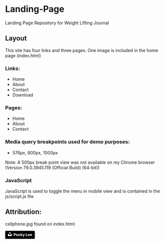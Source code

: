 # Landing-Page
Landing Page Repository for Weight Lifting Journal

## Layout

This site has four links and three pages. One image is included in the home page (index.html)

### Links: 

- Home
- About
- Contact
- Download

### Pages:

- Home
- About
- Contact

### Media query breakpoints used for demo purposes:

- 576px, 800px, 1000px

Note: A 500px break point view was not available on my Chrome browser (Version 79.0.3945.119 (Official Build) (64-bit))

### JavaScript

JavaScript is used to toggle the menu in mobile view and is contained in the js/script.js file


## Attribution:

cellphone.jpg found on index.html:

<a style="background-color:black;color:white;text-decoration:none;padding:4px 6px;font-family:-apple-system, BlinkMacSystemFont, &quot;San Francisco&quot;, &quot;Helvetica Neue&quot;, Helvetica, Ubuntu, Roboto, Noto, &quot;Segoe UI&quot;, Arial, sans-serif;font-size:12px;font-weight:bold;line-height:1.2;display:inline-block;border-radius:3px" href="https://unsplash.com/@jizhidexiaohailang?utm_medium=referral&amp;utm_campaign=photographer-credit&amp;utm_content=creditBadge" target="_blank" rel="noopener noreferrer" title="Download free do whatever you want high-resolution photos from Pocky Lee"><span style="display:inline-block;padding:2px 3px"><svg xmlns="http://www.w3.org/2000/svg" style="height:12px;width:auto;position:relative;vertical-align:middle;top:-2px;fill:white" viewBox="0 0 32 32"><title>unsplash-logo</title><path d="M10 9V0h12v9H10zm12 5h10v18H0V14h10v9h12v-9z"></path></svg></span><span style="display:inline-block;padding:2px 3px">Pocky Lee</span></a>